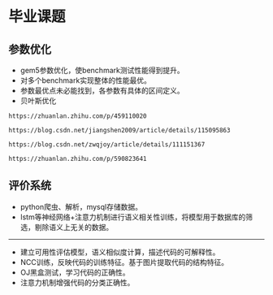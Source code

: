 # 毕业课题
## 参数优化
* gem5参数优化，使benchmark测试性能得到提升。
* 对多个benchmark实现整体的性能最优。
* 参数最优点未必能找到，各参数有具体的区间定义。
* 贝叶斯优化
```
https://zhuanlan.zhihu.com/p/459110020
```
```
https://blog.csdn.net/jiangshen2009/article/details/115095863
```
```
https://blog.csdn.net/zwqjoy/article/details/111151367
```
```
https://zhuanlan.zhihu.com/p/590823641
```
## 评价系统
* python爬虫、解析，mysql存储数据。
* lstm等神经网络+注意力机制进行语义相关性训练，将模型用于数据库的筛选，剔除语义上无关的数据。
---
* 建立可用性评估模型，语义相似度计算，描述代码的可解释性。
* NCC训练，反映代码的训练特征。基于图片提取代码的结构特征。
* OJ黑盒测试，学习代码的正确性。
* 注意力机制增强代码的分类正确性。